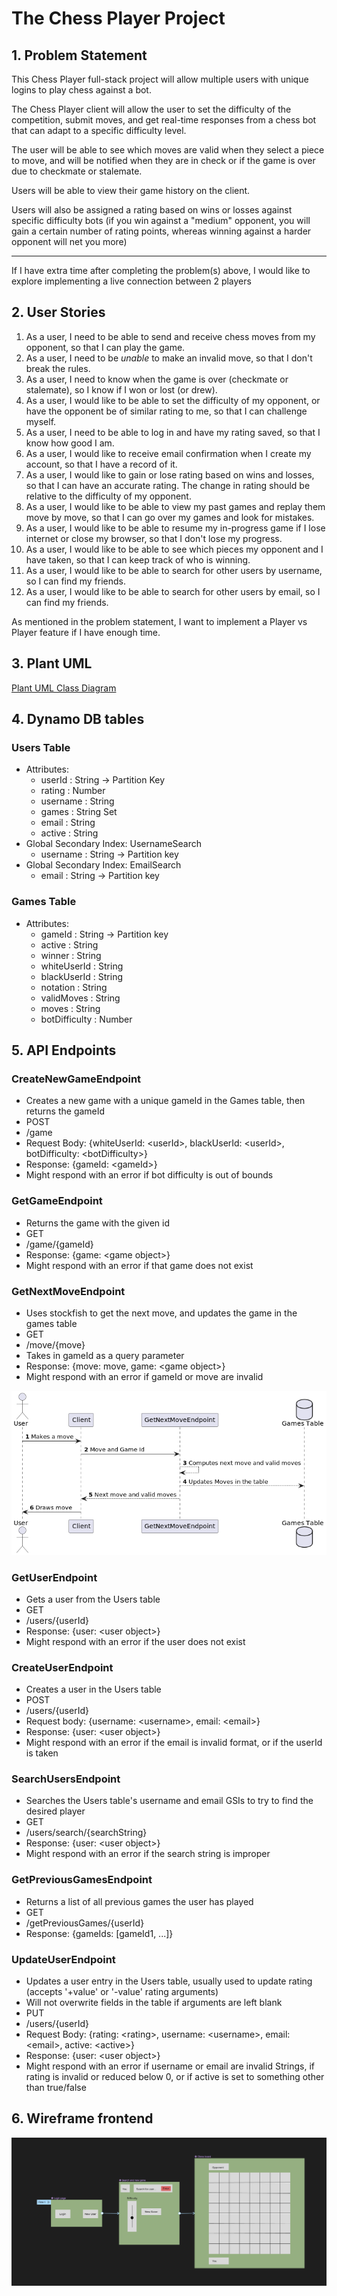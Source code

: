 # The Chess Player Project

## 1. Problem Statement

This Chess Player full-stack project will allow multiple users with unique logins to play chess against a bot.

The Chess Player client will allow the user to set the difficulty of the competition, submit moves, and get real-time responses from a chess bot that can adapt to a specific difficulty level.

The user will be able to see which moves are valid when they select a piece to move, and will be notified when they are in check or if the game is over due to checkmate or stalemate.

Users will be able to view their game history on the client.

Users will also be assigned a rating based on wins or losses against specific difficulty bots (if you win against a "medium" opponent, you will gain a certain number of rating points, whereas winning against a harder opponent will net you more)

---
If I have extra time after completing the problem(s) above, I would like to explore implementing a live connection between 2 players

## 2. User Stories

1. As a user, I need to be able to send and receive chess moves from my opponent, so that I can play the game.
2. As a user, I need to be *unable* to make an invalid move, so that I don't break the rules. 
3. As a user, I need to know when the game is over (checkmate or stalemate), so I know if I won or lost (or drew). 
4. As a user, I would like to be able to set the difficulty of my opponent, or have the opponent be of similar rating to me, so that I can challenge myself.
5. As a user, I need to be able to log in and have my rating saved, so that I know how good I am.
6. As a user, I would like to receive email confirmation when I create my account, so that I have a record of it.
7. As a user, I would like to gain or lose rating based on wins and losses, so that I can have an accurate rating. The change in rating should be relative to the difficulty of my opponent.
8. As a user, I would like to be able to view my past games and replay them move by move, so that I can go over my games and look for mistakes. 
9. As a user, I would like to be able to resume my in-progress game if I lose internet or close my browser, so that I don't lose my progress.
10. As a user, I would like to be able to see which pieces my opponent and I have taken, so that I can keep track of who is winning.
11. As a user, I would like to be able to search for other users by username, so I can find my friends.
12. As a user, I would like to be able to search for other users by email, so I can find my friends.

As mentioned in the problem statement, I want to implement a Player vs Player feature if I have enough time.

## 3. Plant UML

[Plant UML Class Diagram](./ChessCD.puml)

## 4. Dynamo DB tables

### Users Table
* Attributes:
  * userId : String -> Partition Key
  * rating : Number
  * username : String
  * games : String Set
  * email : String
  * active : String
* Global Secondary Index: UsernameSearch
  * username : String -> Partition key
* Global Secondary Index: EmailSearch
  * email : String -> Partition key

### Games Table
* Attributes:
  * gameId : String -> Partition key
  * active : String
  * winner : String
  * whiteUserId : String
  * blackUserId : String
  * notation : String
  * validMoves : String
  * moves : String
  * botDifficulty : Number

## 5. API Endpoints

### CreateNewGameEndpoint
* Creates a new game with a unique gameId in the Games table, then returns the gameId
* POST
* /game
* Request Body: {whiteUserId: \<userId>, blackUserId: \<userId>, botDifficulty: \<botDifficulty>}
* Response: {gameId: \<gameId>}
* Might respond with an error if bot difficulty is out of bounds

### GetGameEndpoint
* Returns the game with the given id
* GET
* /game/{gameId}
* Response: {game: \<game object>}
* Might respond with an error if that game does not exist

### GetNextMoveEndpoint
* Uses stockfish to get the next move, and updates the game in the games table
* GET
* /move/{move}
* Takes in gameId as a query parameter
* Response: {move: move, game: \<game object>}
* Might respond with an error if gameId or move are invalid

![](GetNextMoveSD.png)

### GetUserEndpoint
* Gets a user from the Users table
* GET
* /users/{userId}
* Response: {user: \<user object>}
* Might respond with an error if the user does not exist

### CreateUserEndpoint
* Creates a user in the Users table
* POST
* /users/{userId}
* Request body: {username: \<username>, email: \<email>}
* Response: {user: \<user object>}
* Might respond with an error if the email is invalid format, or if the userId is taken

### SearchUsersEndpoint
* Searches the Users table's username and email GSIs to try to find the desired player
* GET
* /users/search/{searchString}
* Response: {user: \<user object>}
* Might respond with an error if the search string is improper

### GetPreviousGamesEndpoint
* Returns a list of all previous games the user has played
* GET
* /getPreviousGames/{userId}
* Response: {gameIds: [gameId1, ...]}

### UpdateUserEndpoint
* Updates a user entry in the Users table, usually used to update rating (accepts '+value' or '-value' rating arguments)
* Will not overwrite fields in the table if arguments are left blank
* PUT
* /users/{userId}
* Request Body: {rating: \<rating>, username: \<username>, email: \<email>, active: \<active>}
* Response: {user: \<user object>}
* Might respond with an error if username or email are invalid Strings, if rating is invalid or reduced below 0, or if active is set to something other than true/false

## 6. Wireframe frontend

![](wireframe.png)
